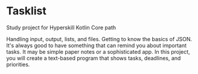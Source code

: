 # Tasklist
Study project for Hyperskill Kotlin Core path

Handling input, output, lists, and files. Getting to know the basics of JSON.
It's always good to have something that can remind you about important tasks. It may be simple paper notes or a sophisticated app. In this project, you will create a text-based program that shows tasks, deadlines, and priorities.
